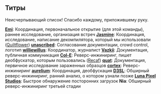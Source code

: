 ## Титры

Неисчерпывающий список! Спасибо каждому, приложившему руку.

[**Emi**](https://github.com/emilyploszaj/): Координация, первоначальное открытие (для этой команды), раннее исследование, организация встреч
[**Jasmine**](https://github.com/jaskarth/): Координация, исследование, написание декомпилятора, который мы использовали ([Quiltflower](https://github.com/QuiltMC/quiltflower/))
[**unascribed**](https://github.com/unascribed/): Согласование документации, crowd control, логотип
[**williewillus**](https://github.com/williewillus/): Координатор, журналист
[**Vazkii**](https://github.com/vazkii/): Документация, публичная коммуникация
[**Col-E**](https://github.com/Col-E/): Реверс-инжиниринг, пишет деобфускатор, которым пользовались ([Recaf](https://www.coley.software/Recaf/))
[**quat**](https://github.com/quat1024/): Документация, первичное исследование зараженных образцов
[**cortex**](https://github.com/mcrcortex/): Реверс-инжиниринг
[**aurelium**](https://github.com/autumnaurelium/): Координация, деобфускация
[**D3SL**](https://github.com/D3SL/): Обширный реверс-инжиниринг, ранний анализ, о котором узнали позже
[**Luna Pixel Studios**](https://lunapixelstudios.github.io/): Быстрое обнаружение посторонних загрузок
**Nia**: Обширный реверс-инжиниринг третьей стадии
